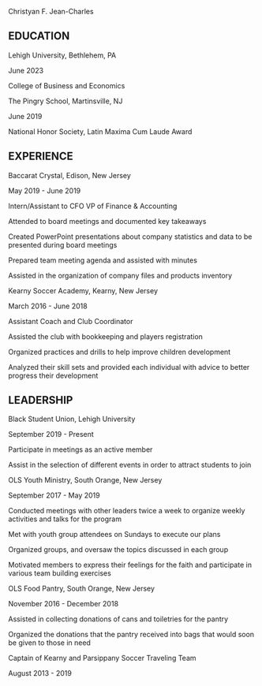 Christyan F. Jean-Charles

## EDUCATION 

Lehigh University, Bethlehem, PA					 		

June 2023

College of Business and Economics 

The Pingry School, Martinsville, NJ						

June 2019

National Honor Society, Latin Maxima Cum Laude Award

## EXPERIENCE 

Baccarat Crystal, Edison, New Jersey					

May 2019 - June 2019

Intern/Assistant to CFO VP of Finance & Accounting  

Attended to board meetings and documented key takeaways

Created PowerPoint presentations about company statistics and data to be presented during board meetings 

Prepared team meeting agenda and assisted with minutes

Assisted in the organization of company files and products inventory

Kearny Soccer Academy, Kearny, New Jersey 			        

March 2016 - June 2018

Assistant Coach and Club Coordinator 

Assisted the club with bookkeeping and players registration

Organized practices and drills to help improve children development

Analyzed their skill sets and provided each individual with advice to better progress their development 

## LEADERSHIP

 Black Student Union, Lehigh University 				      
 
 September 2019 - Present

Participate in meetings as an active member 

Assist in the selection of different events in order to attract students to join

OLS Youth Ministry, South Orange, New Jersey                              

September 2017 - May 2019

Conducted meetings with other leaders  twice a week to organize weekly activities and talks for the program

Met with youth group attendees on Sundays to execute our plans  

Organized groups, and oversaw the topics discussed in each group

Motivated members to express their feelings for the faith and participate in various team building exercises 

OLS Food Pantry, South Orange, New Jersey 		     

November 2016 - December 2018

Assisted in collecting donations of cans and toiletries for the pantry 

Organized the donations that the pantry received into bags that would soon be given to those in need 

Captain of Kearny and Parsippany Soccer Traveling Team	    

August 2013 - 2019
